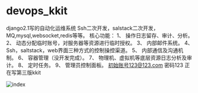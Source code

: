 # devops_kkit
django2.1写的自动化运维系统
Ssh二次开发，salstack二次开发，MQ,mysql,websocket,redis等等。
核心功能：
1、	操作日志留存、审计、分析。
2、	动态分配临时账号，对服务器等资源进行临时授权。
3、	内部邮件系统。
4、	Ssh，saltstack，web界面三种方式的控制操控渠道。
5、	内部通信及沟通机制。
6、	容器管理（没开发完成）。
7、	物理机、虚拟机等底层资源日志分析及审计。
8、	定时任务。
9、	管理员控制面板。
初始账号123@123.com 密码123
正在写第三版kkit

![index](https://github.com/luckman666/devops_kkit/blob/master/image/index.png) 
